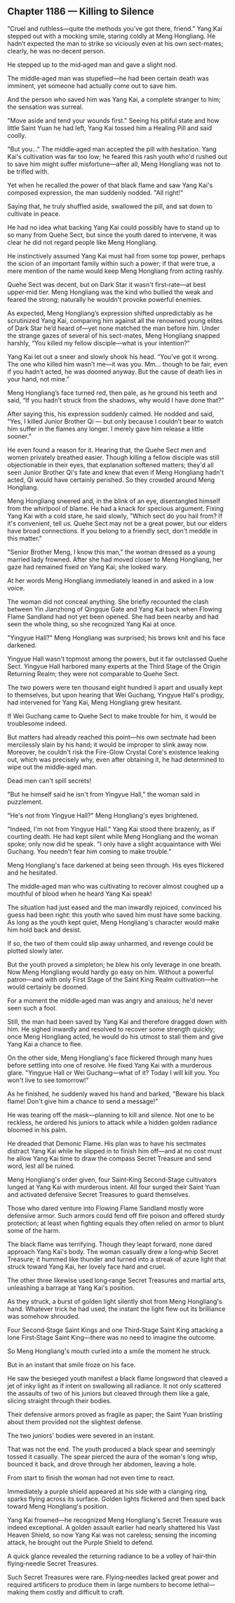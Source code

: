 ## Chapter 1186 — Killing to Silence

“Cruel and ruthless—quite the methods you’ve got there, friend.” Yang Kai stepped out with a mocking smile, staring coldly at Meng Hongliang. He hadn’t expected the man to strike so viciously even at his own sect-mates; clearly, he was no decent person.

He stepped up to the mid‑aged man and gave a slight nod.

The middle‑aged man was stupefied—he had been certain death was imminent, yet someone had actually come out to save him.

And the person who saved him was Yang Kai, a complete stranger to him; the sensation was surreal.

"Move aside and tend your wounds first." Seeing his pitiful state and how little Saint Yuan he had left, Yang Kai tossed him a Healing Pill and said coolly.

"But you..." The middle‑aged man accepted the pill with hesitation. Yang Kai's cultivation was far too low; he feared this rash youth who'd rushed out to save him might suffer misfortune—after all, Meng Hongliang was not to be trifled with.

Yet when he recalled the power of that black flame and saw Yang Kai's composed expression, the man suddenly nodded. "All right!"

Saying that, he truly shuffled aside, swallowed the pill, and sat down to cultivate in peace.

He had no idea what backing Yang Kai could possibly have to stand up to so many from Quehe Sect, but since the youth dared to intervene, it was clear he did not regard people like Meng Hongliang.

He instinctively assumed Yang Kai must hail from some top power, perhaps the scion of an important family within such a power; if that were true, a mere mention of the name would keep Meng Hongliang from acting rashly.

Quehe Sect was decent, but on Dark Star it wasn't first‑rate—at best upper‑mid tier. Meng Hongliang was the kind who bullied the weak and feared the strong; naturally he wouldn't provoke powerful enemies.

As expected, Meng Hongliang’s expression shifted unpredictably as he scrutinized Yang Kai, comparing him against all the renowned young elites of Dark Star he’d heard of—yet none matched the man before him. Under the strange gazes of several of his sect-mates, Meng Hongliang snapped harshly, “You killed my fellow disciple—what is your intention?”

Yang Kai let out a sneer and slowly shook his head. “You’ve got it wrong. The one who killed him wasn’t me—it was you. Mm… though to be fair, even if you hadn’t acted, he was doomed anyway. But the cause of death lies in your hand, not mine.”

Meng Hongliang’s face turned red, then pale, as he ground his teeth and said, “If you hadn’t struck from the shadows, why would I have done that?”

After saying this, his expression suddenly calmed. He nodded and said, “Yes, I killed Junior Brother Qi — but only because I couldn’t bear to watch him suffer in the flames any longer. I merely gave him release a little sooner.”

He even found a reason for it. Hearing that, the Quehe Sect men and women privately breathed easier. Though killing a fellow disciple was still objectionable in their eyes, that explanation softened matters; they'd all seen Junior Brother Qi's fate and knew that even if Meng Hongliang hadn't acted, Qi would have certainly perished. So they crowded around Meng Hongliang.

Meng Hongliang sneered and, in the blink of an eye, disentangled himself from the whirlpool of blame. He had a knack for specious argument. Fixing Yang Kai with a cold stare, he said slowly, "Which sect do you hail from? If it's convenient, tell us. Quehe Sect may not be a great power, but our elders have broad connections. If you belong to a friendly sect, don't meddle in this matter."

"Senior Brother Meng, I know this man," the woman dressed as a young married lady frowned. After she had moved closer to Meng Hongliang, her gaze had remained fixed on Yang Kai; she looked wary.

At her words Meng Hongliang immediately leaned in and asked in a low voice.

The woman did not conceal anything. She briefly recounted the clash between Yin Jianzhong of Qingque Gate and Yang Kai back when Flowing Flame Sandland had not yet been opened. She had been nearby and had seen the whole thing, so she recognized Yang Kai at once.

"Yingyue Hall?" Meng Hongliang was surprised; his brows knit and his face darkened.

Yingyue Hall wasn't topmost among the powers, but it far outclassed Quehe Sect. Yingyue Hall harbored many experts at the Third Stage of the Origin Returning Realm; they were not comparable to Quehe Sect.

The two powers were ten thousand eight hundred li apart and usually kept to themselves, but upon hearing that Wei Guchang, Yingyue Hall's prodigy, had intervened for Yang Kai, Meng Hongliang grew hesitant.

If Wei Guchang came to Quehe Sect to make trouble for him, it would be troublesome indeed.

But matters had already reached this point—his own sectmate had been mercilessly slain by his hand; it would be improper to slink away now. Moreover, he couldn't risk the Fire-Glow Crystal Core's existence leaking out, which was precisely why, even after obtaining it, he had determined to wipe out the middle‑aged man.

Dead men can't spill secrets!

"But he himself said he isn't from Yingyue Hall," the woman said in puzzlement.

"He's not from Yingyue Hall?" Meng Hongliang's eyes brightened.

"Indeed, I'm not from Yingyue Hall." Yang Kai stood there brazenly, as if courting death. He had kept silent while Meng Hongliang and the woman spoke; only now did he speak. "I only have a slight acquaintance with Wei Guchang. You needn't fear him coming to make trouble."

Meng Hongliang's face darkened at being seen through. His eyes flickered and he hesitated.

The middle‑aged man who was cultivating to recover almost coughed up a mouthful of blood when he heard Yang Kai speak!

The situation had just eased and the man inwardly rejoiced, convinced his guess had been right: this youth who saved him must have some backing. As long as the youth kept quiet, Meng Hongliang's character would make him hold back and desist.

If so, the two of them could slip away unharmed, and revenge could be plotted slowly later.

But the youth proved a simpleton; he blew his only leverage in one breath. Now Meng Hongliang would hardly go easy on him. Without a powerful patron—and with only First Stage of the Saint King Realm cultivation—he would certainly be doomed.

For a moment the middle‑aged man was angry and anxious; he'd never seen such a fool.

Still, the man had been saved by Yang Kai and therefore dragged down with him. He sighed inwardly and resolved to recover some strength quickly; once Meng Hongliang acted, he would do his utmost to stall them and give Yang Kai a chance to flee.

On the other side, Meng Hongliang's face flickered through many hues before settling into one of resolve. He fixed Yang Kai with a murderous glare. "Yingyue Hall or Wei Guchang—what of it? Today I will kill you. You won't live to see tomorrow!"

As he finished, he suddenly waved his hand and barked, "Beware his black flame! Don't give him a chance to send a message!"

He was tearing off the mask—planning to kill and silence. Not one to be reckless, he ordered his juniors to attack while a hidden golden radiance bloomed in his palm.

He dreaded that Demonic Flame. His plan was to have his sectmates distract Yang Kai while he slipped in to finish him off—and at no cost must he allow Yang Kai time to draw the compass Secret Treasure and send word, lest all be ruined.

Meng Hongliang's order given, four Saint‑King Second‑Stage cultivators lunged at Yang Kai with murderous intent. All four surged their Saint Yuan and activated defensive Secret Treasures to guard themselves.

Those who dared venture into Flowing Flame Sandland mostly wore defensive armor. Such armors could fend off fire poison and offered sturdy protection; at least when fighting equals they often relied on armor to blunt some of the harm.

The black flame was terrifying. Though they leapt forward, none dared approach Yang Kai's body. The woman casually drew a long‑whip Secret Treasure; it hummed like thunder and turned into a streak of azure light that struck toward Yang Kai, her lovely face hard and cruel.

The other three likewise used long‑range Secret Treasures and martial arts, unleashing a barrage at Yang Kai's position.

As they struck, a burst of golden light silently shot from Meng Hongliang's hand. Whatever trick he had used, the instant the light flew out its brilliance was somehow shrouded.

Four Second‑Stage Saint Kings and one Third‑Stage Saint King attacking a lone First‑Stage Saint King—there was no need to imagine the outcome.

So Meng Hongliang's mouth curled into a smile the moment he struck.

But in an instant that smile froze on his face.

He saw the besieged youth manifest a black flame longsword that cleaved a jet of inky light as if intent on swallowing all radiance. It not only scattered the assaults of two of his juniors but cleaved through them like a gale, slicing straight through their bodies.

Their defensive armors proved as fragile as paper; the Saint Yuan bristling about them provided not the slightest defense.

The two juniors' bodies were severed in an instant.

That was not the end. The youth produced a black spear and seemingly tossed it casually. The spear pierced the aura of the woman's long whip, bounced it back, and drove through her abdomen, leaving a hole.

From start to finish the woman had not even time to react.

Immediately a purple shield appeared at his side with a clanging ring, sparks flying across its surface. Golden lights flickered and then sped back toward Meng Hongliang's position.

Yang Kai frowned—he recognized Meng Hongliang's Secret Treasure was indeed exceptional. A golden assault earlier had nearly shattered his Vast Heaven Shield, so now Yang Kai was not careless; sensing the incoming attack, he brought out the Purple Shield to defend.

A quick glance revealed the returning radiance to be a volley of hair‑thin flying‑needle Secret Treasures.

Such Secret Treasures were rare. Flying‑needles lacked great power and required artificers to produce them in large numbers to become lethal—making them costly and difficult to craft.